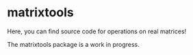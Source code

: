 # matrixtools
Here, you can find source code for operations on real matrices!

The matrixtools package is a work in progress.
